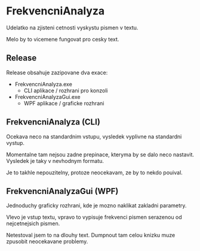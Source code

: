 # FrekvencniAnalyza

Udelatko na zjisteni cetnosti vyskystu pismen v textu.

Melo by to vicemene fungovat pro cesky text.

## Release

Release obsahuje zazipovane dva exace:

* FrekvencniAnalyza.exe
  * CLI aplikace / rozhrani pro konzoli
* FrekvencniAnalyzaGui.exe
  * WPF aplikace / graficke rozhrani

## FrekvencniAnalyza (CLI)
 
Ocekava neco na standardnim vstupu, vysledek vyplivne na standardni vystup.

Momentalne tam nejsou zadne prepinace, kteryma by se dalo neco nastavit. Vysledek je taky v nevhodnym formatu.

Je to takhle nepouzitelny, protoze neocekavam, ze by to nekdo pouival.

## FrekvencniAnalyzaGui (WPF)

Jednoduchy graficky rozhrani, kde je mozno naklikat zakladni parametry.

Vlevo je vstup textu, vpravo to vypisuje frekvenci pismen serazenou od nejcetnejsich pismen.

Netestoval jsem to na dlouhy text. Dumpnout tam celou knizku muze zpusobit neocekavane problemy.